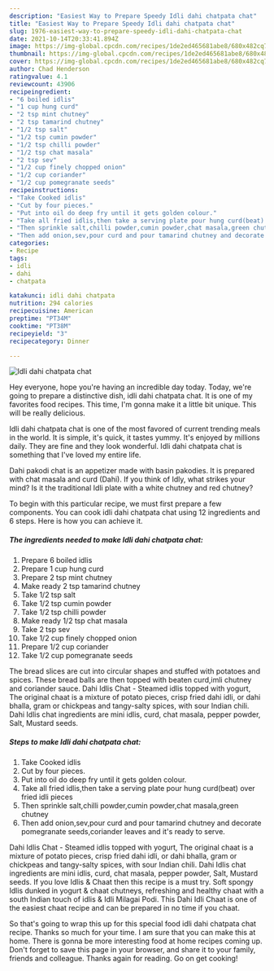 ```yaml
---
description: "Easiest Way to Prepare Speedy Idli dahi chatpata chat"
title: "Easiest Way to Prepare Speedy Idli dahi chatpata chat"
slug: 1976-easiest-way-to-prepare-speedy-idli-dahi-chatpata-chat
date: 2021-10-14T20:33:41.894Z
image: https://img-global.cpcdn.com/recipes/1de2ed465681abe8/680x482cq70/idli-dahi-chatpata-chat-recipe-main-photo.jpg
thumbnail: https://img-global.cpcdn.com/recipes/1de2ed465681abe8/680x482cq70/idli-dahi-chatpata-chat-recipe-main-photo.jpg
cover: https://img-global.cpcdn.com/recipes/1de2ed465681abe8/680x482cq70/idli-dahi-chatpata-chat-recipe-main-photo.jpg
author: Chad Henderson
ratingvalue: 4.1
reviewcount: 43906
recipeingredient:
- "6 boiled idlis"
- "1 cup hung curd"
- "2 tsp mint chutney"
- "2 tsp tamarind chutney"
- "1/2 tsp salt"
- "1/2 tsp cumin powder"
- "1/2 tsp chilli powder"
- "1/2 tsp chat masala"
- "2 tsp sev"
- "1/2 cup finely chopped onion"
- "1/2 cup coriander"
- "1/2 cup pomegranate seeds"
recipeinstructions:
- "Take Cooked idlis"
- "Cut by four pieces."
- "Put into oil do deep fry until it gets golden colour."
- "Take all fried idlis,then take a serving plate pour hung curd(beat) over fried idli pieces"
- "Then sprinkle salt,chilli powder,cumin powder,chat masala,green chutney"
- "Then add onion,sev,pour curd and pour tamarind chutney and decorate pomegranate seeds,coriander leaves and it's ready to serve."
categories:
- Recipe
tags:
- idli
- dahi
- chatpata

katakunci: idli dahi chatpata 
nutrition: 294 calories
recipecuisine: American
preptime: "PT34M"
cooktime: "PT38M"
recipeyield: "3"
recipecategory: Dinner

---
```



![Idli dahi chatpata chat](https://img-global.cpcdn.com/recipes/1de2ed465681abe8/680x482cq70/idli-dahi-chatpata-chat-recipe-main-photo.jpg)

Hey everyone, hope you're having an incredible day today. Today, we're going to prepare a distinctive dish, idli dahi chatpata chat. It is one of my favorites food recipes. This time, I'm gonna make it a little bit unique. This will be really delicious.

Idli dahi chatpata chat is one of the most favored of current trending meals in the world. It is simple, it's quick, it tastes yummy. It's enjoyed by millions daily. They are fine and they look wonderful. Idli dahi chatpata chat is something that I've loved my entire life.

Dahi pakodi chat is an appetizer made with basin pakodies. It is prepared with chat masala and curd (Dahi). If you think of Idly, what strikes your mind? Is it the traditional Idli plate with a white chutney and red chutney?


To begin with this particular recipe, we must first prepare a few components. You can cook idli dahi chatpata chat using 12 ingredients and 6 steps. Here is how you can achieve it.

<!--inarticleads1-->

##### The ingredients needed to make Idli dahi chatpata chat:

1. Prepare 6 boiled idlis
1. Prepare 1 cup hung curd
1. Prepare 2 tsp mint chutney
1. Make ready 2 tsp tamarind chutney
1. Take 1/2 tsp salt
1. Take 1/2 tsp cumin powder
1. Take 1/2 tsp chilli powder
1. Make ready 1/2 tsp chat masala
1. Take 2 tsp sev
1. Take 1/2 cup finely chopped onion
1. Prepare 1/2 cup coriander
1. Take 1/2 cup pomegranate seeds


The bread slices are cut into circular shapes and stuffed with potatoes and spices. These bread balls are then topped with beaten curd,imli chutney and coriander sauce. Dahi Idlis Chat - Steamed idlis topped with yogurt, The original chaat is a mixture of potato pieces, crisp fried dahi idli, or dahi bhalla, gram or chickpeas and tangy-salty spices, with sour Indian chili. Dahi Idlis chat ingredients are mini idlis, curd, chat masala, pepper powder, Salt, Mustard seeds. 

<!--inarticleads2-->

##### Steps to make Idli dahi chatpata chat:

1. Take Cooked idlis
1. Cut by four pieces.
1. Put into oil do deep fry until it gets golden colour.
1. Take all fried idlis,then take a serving plate pour hung curd(beat) over fried idli pieces
1. Then sprinkle salt,chilli powder,cumin powder,chat masala,green chutney
1. Then add onion,sev,pour curd and pour tamarind chutney and decorate pomegranate seeds,coriander leaves and it's ready to serve.


Dahi Idlis Chat - Steamed idlis topped with yogurt, The original chaat is a mixture of potato pieces, crisp fried dahi idli, or dahi bhalla, gram or chickpeas and tangy-salty spices, with sour Indian chili. Dahi Idlis chat ingredients are mini idlis, curd, chat masala, pepper powder, Salt, Mustard seeds. If you love Idlis & Chaat then this recipe is a must try. Soft spongy Idlis dunked in yogurt & chaat chutneys, refreshing and healthy chaat with a south Indian touch of idlis & Idli Milagai Podi. This Dahi Idli Chaat is one of the easiest chaat recipe and can be prepared in no time if you chaat. 

So that's going to wrap this up for this special food idli dahi chatpata chat recipe. Thanks so much for your time. I am sure that you can make this at home. There is gonna be more interesting food at home recipes coming up. Don't forget to save this page in your browser, and share it to your family, friends and colleague. Thanks again for reading. Go on get cooking!
